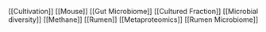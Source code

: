 [[Cultivation]]
[[Mouse]]
[[Gut Microbiome]]
[[Cultured Fraction]]
[[Microbial diversity]]
[[Methane]]
[[Rumen]]
[[Metaproteomics]]
[[Rumen Microbiome]]
